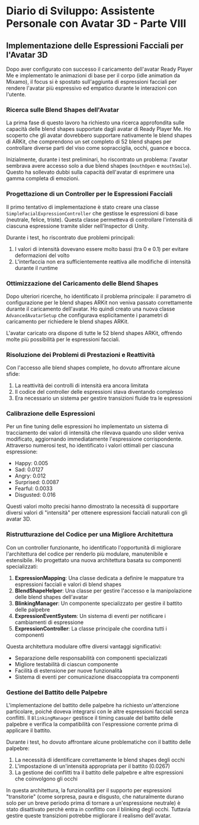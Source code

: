 # Diario di Sviluppo: Assistente Personale con Avatar 3D - Parte VIII

## Implementazione delle Espressioni Facciali per l'Avatar 3D

Dopo aver configurato con successo il caricamento dell'avatar Ready Player Me e implementato le animazioni di base per il corpo (idle animation da Mixamo), il focus si è spostato sull'aggiunta di espressioni facciali per rendere l'avatar più espressivo ed empatico durante le interazioni con l'utente.

### Ricerca sulle Blend Shapes dell'Avatar

La prima fase di questo lavoro ha richiesto una ricerca approfondita sulle capacità delle blend shapes supportate dagli avatar di Ready Player Me. Ho scoperto che gli avatar dovrebbero supportare nativamente le blend shapes di ARKit, che comprendono un set completo di 52 blend shapes per controllare diverse parti del viso come sopracciglia, occhi, guance e bocca.

Inizialmente, durante i test preliminari, ho riscontrato un problema: l'avatar sembrava avere accesso solo a due blend shapes (`mouthOpen` e `mouthSmile`). Questo ha sollevato dubbi sulla capacità dell'avatar di esprimere una gamma completa di emozioni.

### Progettazione di un Controller per le Espressioni Facciali

Il primo tentativo di implementazione è stato creare una classe `SimpleFacialExpressionController` che gestisse le espressioni di base (neutrale, felice, triste). Questa classe permetteva di controllare l'intensità di ciascuna espressione tramite slider nell'Inspector di Unity.

Durante i test, ho riscontrato due problemi principali:
1. I valori di intensità dovevano essere molto bassi (tra 0 e 0.1) per evitare deformazioni del volto
2. L'interfaccia non era sufficientemente reattiva alle modifiche di intensità durante il runtime

### Ottimizzazione del Caricamento delle Blend Shapes

Dopo ulteriori ricerche, ho identificato il problema principale: il parametro di configurazione per le blend shapes ARKit non veniva passato correttamente durante il caricamento dell'avatar. Ho quindi creato una nuova classe `AdvancedAvatarSetup` che configurava esplicitamente i parametri di caricamento per richiedere le blend shapes ARKit.

L'avatar caricato ora dispone di tutte le 52 blend shapes ARKit, offrendo molte più possibilità per le espressioni facciali.

### Risoluzione dei Problemi di Prestazioni e Reattività

Con l'accesso alle blend shapes complete, ho dovuto affrontare alcune sfide:
1. La reattività dei controlli di intensità era ancora limitata
2. Il codice del controller delle espressioni stava diventando complesso
3. Era necessario un sistema per gestire transizioni fluide tra le espressioni



### Calibrazione delle Espressioni

Per un fine tuning delle espressioni ho implementato un sistema di tracciamento dei valori di intensità che rilevava quando uno slider veniva modificato, aggiornando immediatamente l'espressione corrispondente. Attraverso numerosi test, ho identificato i valori ottimali per ciascuna espressione:
- Happy: 0.005
- Sad: 0.0127
- Angry: 0.012
- Surprised: 0.0087
- Fearful: 0.0033
- Disgusted: 0.016

Questi valori molto precisi hanno dimostrato la necessità di supportare diversi valori di "intensità" per ottenere espressioni facciali naturali con gli avatar 3D.

### Ristrutturazione del Codice per una Migliore Architettura

Con un controller funzionante, ho identificato l'opportunità di migliorare l'architettura del codice per renderlo più modulare, manutenibile e estensibile. Ho progettato una nuova architettura basata su componenti specializzati:

1. **ExpressionMapping**: Una classe dedicata a definire le mappature tra espressioni facciali e valori di blend shapes
2. **BlendShapeHelper**: Una classe per gestire l'accesso e la manipolazione delle blend shapes dell'avatar
3. **BlinkingManager**: Un componente specializzato per gestire il battito delle palpebre
4. **ExpressionEventSystem**: Un sistema di eventi per notificare i cambiamenti di espressione
5. **ExpressionController**: La classe principale che coordina tutti i componenti

Questa architettura modulare offre diversi vantaggi significativi:
- Separazione delle responsabilità con componenti specializzati
- Migliore testabilità di ciascun componente
- Facilità di estensione per nuove funzionalità
- Sistema di eventi per comunicazione disaccoppiata tra componenti

### Gestione del Battito delle Palpebre

L'implementazione del battito delle palpebre ha richiesto un'attenzione particolare, poiché doveva integrarsi con le altre espressioni facciali senza conflitti. Il `BlinkingManager` gestisce il timing casuale del battito delle palpebre e verifica la compatibilità con l'espressione corrente prima di applicare il battito.

Durante i test, ho dovuto affrontare alcune problematiche con il battito delle palpebre:
1. La necessità di identificare correttamente le blend shapes degli occhi
2. L'impostazione di un'intensità appropriata per il battito (0.0267)
3. La gestione dei conflitti tra il battito delle palpebre e altre espressioni che coinvolgono gli occhi

In questa architettura, la funzionalità per il supporto per espressioni "transitorie" (come sorpresa, paura e disgusto, che naturalmente durano solo per un breve periodo prima di tornare a un'espressione neutrale) è stato disattivato perchè entra in conflitto con il blinking degli occhi. Tuttavia gestire queste transizioni potrebbe migliorare il realismo dell'avatar.
